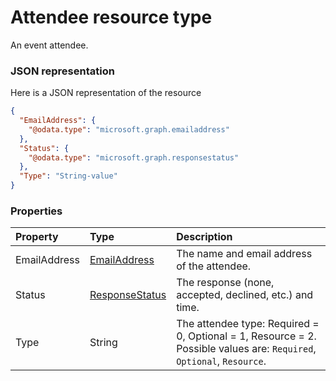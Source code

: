 # Attendee resource type

An event attendee.

### JSON representation

Here is a JSON representation of the resource

<!-- {
  "blockType": "resource",
  "optionalProperties": [

  ],
  "@odata.type": "microsoft.graph.attendee"
}-->

```json
{
  "EmailAddress": {
    "@odata.type": "microsoft.graph.emailaddress"
  },
  "Status": {
    "@odata.type": "microsoft.graph.responsestatus"
  },
  "Type": "String-value"
}

```
### Properties
| Property	   | Type	|Description|
|:---------------|:--------|:----------|
|EmailAddress|[EmailAddress](emailaddress.md)|The name and email address of the attendee.|
|Status|[ResponseStatus](responsestatus.md)|The response (none, accepted, declined, etc.) and time.|
|Type|String|The attendee type: Required = 0, Optional = 1, Resource = 2. Possible values are: `Required`, `Optional`, `Resource`.|

<!-- uuid: 30ac9aed-2668-4987-99f8-8de7ff880852
2015-10-21 09:37:33 UTC -->
<!-- {
  "type": "#page.annotation",
  "description": "Attendee resource",
  "keywords": "",
  "section": "documentation",
  "tocPath": ""
}-->